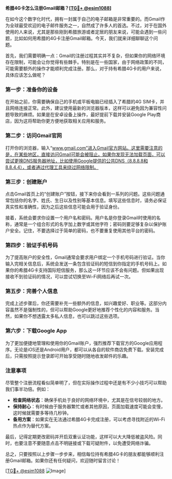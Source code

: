 **希腊4G卡怎么注册Gmail邮箱？[[TG💪+ @esim1088](https://t.me/s/esim1088)]**

在如今这个数字化时代，拥有一封属于自己的电子邮箱是非常重要的。而Gmail作为全球最受欢迎的电子邮件服务之一，自然成了许多人的首选。不过，对于在国外使用的人来说，尤其是那些刚到希腊旅游或者定居的朋友来说，可能会遇到一些问题，比如如何用希腊的4G卡注册Gmail邮箱。今天，我们就来详细聊聊这个问题。

首先，我们需要明确一点：Gmail的注册过程其实并不复杂，但如果你的网络环境存在限制，可能会让你觉得有些棘手。特别是在一些国家，由于网络政策的不同，可能需要额外的操作才能顺利完成注册。那么，对于持有希腊4G卡的用户来说，具体应该怎么做呢？

### 第一步：准备你的设备

在开始之前，你需要确保自己的手机或平板电脑已经插入了希腊的4G SIM卡，并且网络连接正常。此外，建议使用最新的浏览器版本，这样可以避免因为兼容性问题导致的麻烦。如果是在安卓设备上操作，最好提前下载并安装Google Play商店，因为这将帮助你更方便地获取相关应用和服务。

### 第二步：访问Gmail官网

打开你的浏览器，输入“www.gmail.com”进入Gmail官方网站。这里需要注意的是，在某些地区，直接访问Gmail可能会被阻止。如果你发现无法加载页面，可以尝试更换DNS服务器地址，比如使用Google提供的公共DNS（8.8.8.8和8.8.4.4），或者通过代理工具来绕过网络限制。

### 第三步：创建账户

点击Gmail首页上的“创建账户”按钮，接下来你会看到一系列的问题。这些问题通常包括你的名字、姓氏、生日以及性别等基本信息。填写这些信息时，请务必保证真实性和准确性，因为之后这些信息可能会用于验证身份。

接着，系统会要求你设置一个用户名和密码。用户名是你登录Gmail时使用的名称，通常是一个组合形式的名字加上数字或其他字符；密码则要足够复杂以保护账户安全。记住，不要选择过于简单的密码，也不要重复使用其他平台的密码。

### 第四步：验证手机号码

为了提高账户的安全性，Gmail通常会要求用户绑定一个手机号码进行验证。当你输入完相关信息后，系统会发送一条包含验证码的短信到你指定的手机号码上。如果你的希腊4G卡支持国际短信服务，那么这一环节应该不会有问题。但如果出现接收不到验证码的情况，可以尝试切换至Wi-Fi网络后再试一次。

### 第五步：完善个人信息

完成上述步骤后，你还需要补充一些额外的信息，如兴趣爱好、职业等。这部分内容虽然不是强制性的，但可以帮助Google更好地推荐个性化的内容和服务。当然，如果你不想透露太多私人信息，也可以跳过这些选项。

### 第六步：下载Google App

为了更加便捷地管理和使用你的Gmail账户，强烈推荐下载官方的Google应用程序。无论是iOS还是Android用户，都可以从各自的软件商店免费下载。安装完成后，只需按照提示登录即可开始享受随时随地收发邮件的乐趣。

### 注意事项

尽管整个注册流程看似简单明了，但在实际操作过程中还是有不少小技巧可以帮助我们事半功倍。例如：

- **检查网络状态**：确保手机处于良好的网络环境中，尤其是在信号较弱的地方。
- **保持耐心**：有时候由于服务器繁忙或者其他原因，页面加载速度可能会变慢，这时候就需要多等待几秒钟。
- **备用方案**：如果实在无法通过希腊4G卡完成注册，可以考虑寻找附近的Wi-Fi热点作为替代方案。

最后，记得定期更改密码并开启双重认证功能，这样可以大大降低被盗风险。同时，也要注意不要随意点击不明链接或下载可疑附件，以免遭受网络诈骗。

总之，只要按照以上步骤一步步来，相信每位持有希腊4G卡的朋友都能够顺利注册Gmail邮箱。如果你还有任何疑问，欢迎随时留言讨论！

[[TG💪+ @esim1088](https://t.me/s/esim1088) ![Image](https://i.postimg.cc/4NQfJmqS/Snipaste-2025-05-13-00-14-12.png)]